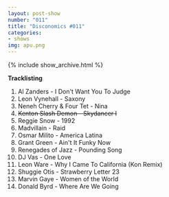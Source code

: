 ```yaml
---
layout: post-show
number: "011"
title: "Disconomics #011"
categories:
- shows
img: apu.png
---
```


{% include show_archive.html %}

**Tracklisting**

1. Al Zanders - I Don't Want You To Judge
1. Leon Vynehall - Saxony 
1. Neneh Cherry & Four Tet - Nina
1. <strike>Kenton Slash Demon - Skydancer I</strike>
1. Reggie Snow - 1992
1. Madvillain - Raid
1. Osmar Milito - America Latina
1. Grant Green - Ain't It Funky Now
1. Renegades of Jazz - Pounding Song
1. DJ Vas - One Love
1. Leon Ware - Why I Came To California (Kon Remix)
1. Shuggie Otis - Strawberry Letter 23 
1. Marvin Gaye - Women of the World
1. Donald Byrd - Where Are We Going
